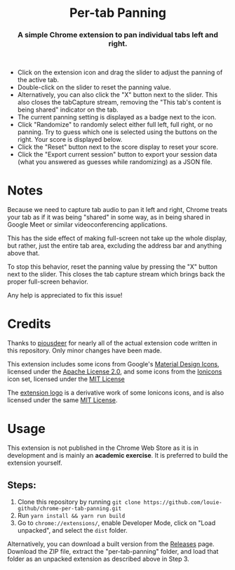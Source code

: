 <center>
  <h1 align="center">Per-tab Panning</h1>
  <h3 align="center">A simple Chrome extension to pan individual tabs left and right.</h3>
</center><br>

* Click on the extension icon and drag the slider to adjust the panning
  of the active tab.
* Double-click on the slider to reset the panning value.
* Alternatively, you can also click the "X" button next to the slider.
  This also closes the tabCapture stream, removing the "This tab's
  content is being shared" indicator on the tab.
* The current panning setting is displayed as a badge next to the icon.
* Click "Randomize" to randomly select either full left, full right, or
  no panning. Try to guess which one is selected using the buttons on
  the right. Your score is displayed below.
* Click the "Reset" button next to the score display to reset your
  score.
* Click the "Export current session" button to export your session data
  (what you answered as guesses while randomizing) as a JSON file.

# Notes
Because we need to capture tab audio to pan it left and right, Chrome
treats your tab as if it was being "shared" in some way, as in being
shared in Google Meet or similar videoconferencing applications.

This has the side effect of making full-screen not take up the whole
display, but rather, just the entire tab area, excluding the address
bar and anything above that.

To stop this behavior, reset the panning value by pressing the "X"
button next to the slider. This closes the tab capture stream which
brings back the proper full-screen behavior.

Any help is appreciated to fix this issue!

# Credits
Thanks to [piousdeer](https://github.com/piousdeer/chrome-volume-manager)
for nearly all of the actual extension code written in this repository.
Only minor changes have been made.

This extension includes some icons from Google's
[Material Design Icons](https://github.com/google/material-design-icons),
licensed under the [Apache License 2.0](static/icons/Material_Icons.LICENSE),
and some icons from the [Ionicons](https://ionic.io/ionicons) icon set,
licensed under the [MIT License](static/icons/Ionicons.LICENSE)

The [extension logo](static/icons/logo_512.png) is a derivative work of
some Ionicons icons, and is also licensed under the same
[MIT License](static/icons/logo.LICENSE).

# Usage
This extension is not published in the Chrome Web Store as it is in
development and is mainly an **academic exercise**. It is preferred to
build the extension yourself.

## Steps:
1. Clone this repository by running `git clone https://github.com/louie-github/chrome-per-tab-panning.git`
2. Run `yarn install && yarn run build`
3. Go to `chrome://extensions/`, enable Developer Mode, click on
   "Load unpacked", and select the `dist` folder.


Alternatively, you can download a built version from the
[Releases](https://github.com/louie-github/chrome-per-tab-panning/releases)
page. Download the ZIP file, extract the "per-tab-panning" folder, and
load that folder as an unpacked extension as described above in Step 3.